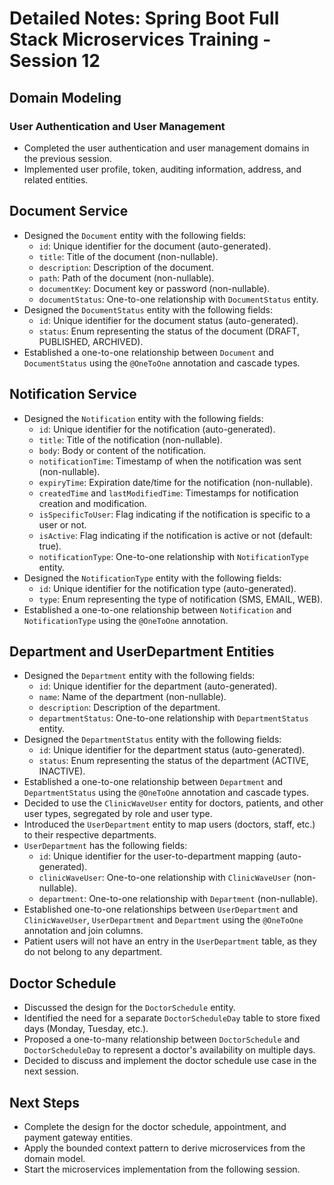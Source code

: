 # Detailed Notes: Spring Boot Full Stack Microservices Training - Session 12

## Domain Modeling

### User Authentication and User Management

- Completed the user authentication and user management domains in the previous session.
- Implemented user profile, token, auditing information, address, and related entities.

## Document Service

- Designed the `Document` entity with the following fields:
  - `id`: Unique identifier for the document (auto-generated).
  - `title`: Title of the document (non-nullable).
  - `description`: Description of the document.
  - `path`: Path of the document (non-nullable).
  - `documentKey`: Document key or password (non-nullable).
  - `documentStatus`: One-to-one relationship with `DocumentStatus` entity.
- Designed the `DocumentStatus` entity with the following fields:
  - `id`: Unique identifier for the document status (auto-generated).
  - `status`: Enum representing the status of the document (DRAFT, PUBLISHED, ARCHIVED).
- Established a one-to-one relationship between `Document` and `DocumentStatus` using the `@OneToOne` annotation and cascade types.

## Notification Service

- Designed the `Notification` entity with the following fields:
  - `id`: Unique identifier for the notification (auto-generated).
  - `title`: Title of the notification (non-nullable).
  - `body`: Body or content of the notification.
  - `notificationTime`: Timestamp of when the notification was sent (non-nullable).
  - `expiryTime`: Expiration date/time for the notification (non-nullable).
  - `createdTime` and `lastModifiedTime`: Timestamps for notification creation and modification.
  - `isSpecificToUser`: Flag indicating if the notification is specific to a user or not.
  - `isActive`: Flag indicating if the notification is active or not (default: true).
  - `notificationType`: One-to-one relationship with `NotificationType` entity.
- Designed the `NotificationType` entity with the following fields:
  - `id`: Unique identifier for the notification type (auto-generated).
  - `type`: Enum representing the type of notification (SMS, EMAIL, WEB).
- Established a one-to-one relationship between `Notification` and `NotificationType` using the `@OneToOne` annotation.

## Department and UserDepartment Entities

- Designed the `Department` entity with the following fields:
  - `id`: Unique identifier for the department (auto-generated).
  - `name`: Name of the department (non-nullable).
  - `description`: Description of the department.
  - `departmentStatus`: One-to-one relationship with `DepartmentStatus` entity.
- Designed the `DepartmentStatus` entity with the following fields:
  - `id`: Unique identifier for the department status (auto-generated).
  - `status`: Enum representing the status of the department (ACTIVE, INACTIVE).
- Established a one-to-one relationship between `Department` and `DepartmentStatus` using the `@OneToOne` annotation and cascade types.
- Decided to use the `ClinicWaveUser` entity for doctors, patients, and other user types, segregated by role and user type.
- Introduced the `UserDepartment` entity to map users (doctors, staff, etc.) to their respective departments.
- `UserDepartment` has the following fields:
    - `id`: Unique identifier for the user-to-department mapping (auto-generated).
    - `clinicWaveUser`: One-to-one relationship with `ClinicWaveUser` (non-nullable).
    - `department`: One-to-one relationship with `Department` (non-nullable).
- Established one-to-one relationships between `UserDepartment` and `ClinicWaveUser`, `UserDepartment` and `Department` using the `@OneToOne` annotation and join columns.
- Patient users will not have an entry in the `UserDepartment` table, as they do not belong to any department.

## Doctor Schedule

- Discussed the design for the `DoctorSchedule` entity.
- Identified the need for a separate `DoctorScheduleDay` table to store fixed days (Monday, Tuesday, etc.).
- Proposed a one-to-many relationship between `DoctorSchedule` and `DoctorScheduleDay` to represent a doctor's availability on multiple days.
- Decided to discuss and implement the doctor schedule use case in the next session.

## Next Steps

- Complete the design for the doctor schedule, appointment, and payment gateway entities.
- Apply the bounded context pattern to derive microservices from the domain model.
- Start the microservices implementation from the following session.